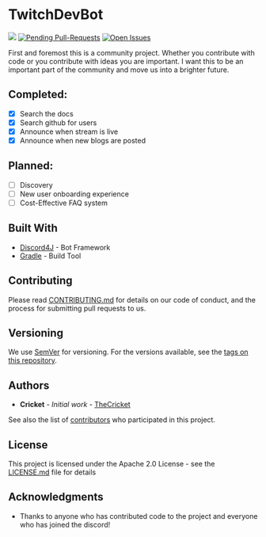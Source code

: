 # TwitchDevBot

[![](https://img.shields.io/discord/504015559252377601.svg)](https://discordapp.com/invite/G8UQqNy) [![Pending Pull-Requests](http://githubbadges.herokuapp.com/boennemann/badges/pulls.svg?style=flat)](https://github.com/thecricket/twitchdevbot/pulls) [![Open Issues](http://githubbadges.herokuapp.com/boennemann/badges/issues.svg?style=flat)](https://github.com/thecricket/twitchdevbot/issues)

First and foremost this is a community project. Whether you contribute with code or you contribute with ideas you are important. I want this to be an important part of the community and move us into a brighter future.

## Completed:
- [x] Search the docs
- [x] Search github for users
- [x] Announce when stream is live
- [x] Announce when new blogs are posted

## Planned:
- [ ] Discovery
- [ ] New user onboarding experience
- [ ] Cost-Effective FAQ system

## Built With

* [Discord4J](https://github.com/Discord4J/Discord4J) - Bot Framework
* [Gradle](https://gradle.org/) - Build Tool

## Contributing

Please read [CONTRIBUTING.md](https://github.com/TheCricket/TwitchDevBot/blob/master/CONTRIBUTING.md) for details on our code of conduct, and the process for submitting pull requests to us.

## Versioning

We use [SemVer](http://semver.org/) for versioning. For the versions available, see the [tags on this repository](https://github.com/thecricket/twitchdevbot/tags).

## Authors

* **Cricket** - *Initial work* - [TheCricket](https://github.com/TheCricket)

See also the list of [contributors](https://github.com/thecricket/twitchdevbot/contributors) who participated in this project.

## License

This project is licensed under the Apache 2.0 License - see the [LICENSE.md](LICENSE.md) file for details

## Acknowledgments

* Thanks to anyone who has contributed code to the project and everyone who has joined the discord!